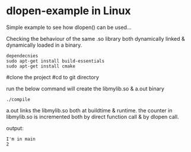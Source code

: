 # dlopen-example in Linux

Simple example to see how dlopen() can be used...

Checking the behaviour of the same .so library both dynamically linked & dynamically loaded in a binary.

```
dependecnies
sudo apt-get install build-essentials
sudo apt-get install cmake
```

#clone the project
#cd to git directory

run the below command will create the  libmylib.so & a.out binary
```
./compile 
```
a.out links the libmylib.so both at buildtime & runtime. the counter in libmylib.so is incremented both 
by direct function call & by dlopen call.

output:
```
I'm in main
2
```
